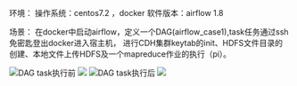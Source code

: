 环境：
操作系统：centos7.2 ，docker
软件版本：airflow 1.8

场景：
在docker中启动airflow，定义一个DAG(airflow_case1),task任务通过ssh免密匙登出docker进入宿主机，
进行CDH集群keytab的init、HDFS文件目录的创建、本地文件上传HDFS及一个mapreduce作业的执行（pi）。

![DAG task执行前](https://github.com/ypang2017/AirflowCases/tree/master/docker/airflow_case1/DAG1.png)
<img src="https://github.com/ypang2017/ShellUtil/tree/master/DockerUtil/DAG1.png" />
![DAG task执行后](https://github.com/ypang2017/AirflowCases/tree/master/docker/airflow_case1/DAG2.png)
<img src="https://github.com/ypang2017/ShellUtil/tree/master/DockerUtil/DAG2.png" />